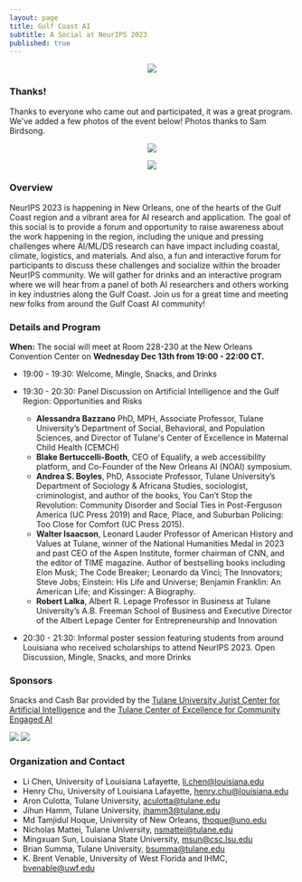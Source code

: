 ```yaml
---
layout: page
title: Gulf Coast AI
subtitle: A Social at NeurIPS 2023
published: true
---
```

<p style="text-align:center;"><img src="{{ 'img/logo.jpg' | relative_url }}"/></p>

### Thanks!

Thanks to everyone who came out and participated, it was a great program. We've added a few photos of the event below! Photos thanks to Sam Birdsong.
<p style="text-align:center;"><img src="{{ 'img/panel.jpg' | relative_url }}" /></p>
<p style="text-align:center;"><img src="{{ 'img/crowd.jpg' | relative_url }}" /></p>

### Overview

NeurIPS 2023 is happening in New Orleans, one of the hearts of the Gulf Coast region and a vibrant area for AI research and application. The goal of this social is to provide a forum and opportunity to raise awareness about the work happening in the region, including the unique and pressing challenges where AI/ML/DS research can have impact including coastal, climate, logistics, and materials. And also, a fun and interactive forum for participants to discuss these challenges and socialize within the broader NeurIPS community. We will gather for drinks and an interactive program where we will hear from a panel of both AI researchers and others working in key industries along the Gulf Coast. Join us for a great time and meeting new folks from around the Gulf Coast AI community!

### Details and Program

**When:** The social will meet at Room 228-230 at the New Orleans Convention Center on **Wednesday Dec 13th from 19:00 - 22:00 CT.**

* 19:00 - 19:30: Welcome, Mingle, Snacks, and Drinks
* 19:30 - 20:30: Panel Discussion on Artificial Intelligence and the Gulf Region: Opportunities and Risks
  * **Alessandra Bazzano** PhD, MPH, Associate Professor, Tulane University’s Department of Social, Behavioral, and Population Sciences, and Director of Tulane's Center of Excellence in Maternal Child Health (CEMCH)
  * **Blake Bertuccelli-Booth**, CEO of Equalify, a web accessibility platform, and Co-Founder of the New Orleans AI (NOAI) symposium.
  * **Andrea S. Boyles**, PhD, Associate Professor, Tulane University’s Department of Sociology & Africana Studies, sociologist, criminologist, and author of the books, You Can’t Stop the Revolution: Community Disorder and Social Ties in Post-Ferguson America (UC Press 2019) and Race, Place, and Suburban Policing: Too Close for Comfort (UC Press 2015).
  * **Walter Isaacson**, Leonard Lauder Professor of American History and Values at Tulane, winner of the National Humanities Medal in 2023 and past CEO of the Aspen Institute, former chairman of CNN, and the editor of TIME magazine. Author of bestselling books including Elon Musk; The Code Breaker; Leonardo da Vinci; The Innovators; Steve Jobs; Einstein: His Life and Universe; Benjamin Franklin: An American Life; and Kissinger: A Biography.
  * **Robert Lalka**, Albert R. Lepage Professor in Business at Tulane University’s A.B. Freeman School of Business and Executive Director of the Albert Lepage Center for Entrepreneurship and Innovation

* 20:30 - 21:30: Informal poster session featuring students from around Louisiana who received scholarships to attend NeurIPS 2023. Open Discussion, Mingle, Snacks, and more Drinks

### Sponsors

Snacks and Cash Bar provided by the [Tulane University Jurist Center for Artificial Intelligence](https://sse.tulane.edu/cs/jurist) and the [Tulane Center of Excellence for Community Engaged AI](https://sse.tulane.edu/cs/ceai)

<a href="https://sse.tulane.edu/cs/jurist"><img src="{{ 'img/jurist.png' | relative_url }}"/></a> <a href="https://sse.tulane.edu/cs/ceai"><img src="{{ 'img/ceai.png' | relative_url }}"/></a>


### Organization and Contact

* Li Chen, University of Louisiana Lafayette, <li.chen@louisiana.edu>
* Henry Chu, University of Louisiana Lafayette, <henry.chu@louisiana.edu>
* Aron Culotta, Tulane University, <aculotta@tulane.edu>
* Jihun Hamm, Tulane University, <jhamm3@tulane.edu>
* Md Tamjidul Hoque, University of New Orleans, <thoque@uno.edu>
* Nicholas Mattei, Tulane University, <nsmattei@tulane.edu>
* Mingxuan Sun, Louisiana State University, <msun@csc.lsu.edu>
* Brian Summa, Tulane University, <bsumma@tulane.edu>
* K. Brent Venable, University of West Florida and IHMC, <bvenable@uwf.edu>
